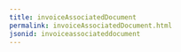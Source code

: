 ```yaml
---
title: invoiceAssociatedDocument
permalink: invoiceAssociatedDocument.html
jsonid: invoiceassociateddocument
---
```

